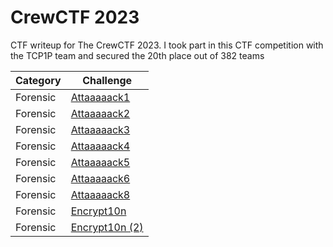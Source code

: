 # CrewCTF 2023
CTF writeup for The CrewCTF 2023. I took part in this CTF competition with the TCP1P team and secured the 20th place out of 382 teams

| Category | Challenge |
| --- | --- |
| Forensic | [Attaaaaack1](/CrewCTF%202023/Attaaaaack1/)
| Forensic | [Attaaaaack2](/CrewCTF%202023/Attaaaaack2/)
| Forensic | [Attaaaaack3](/CrewCTF%202023/Attaaaaack3/)
| Forensic | [Attaaaaack4](/CrewCTF%202023/Attaaaaack4/)
| Forensic | [Attaaaaack5](/CrewCTF%202023/Attaaaaack5/)
| Forensic | [Attaaaaack6](/CrewCTF%202023/Attaaaaack6/)
| Forensic | [Attaaaaack8](/CrewCTF%202023/Attaaaaack8/)
| Forensic | [Encrypt10n](/CrewCTF%202023/Encrypt10n/)
| Forensic | [Encrypt10n (2)](/CrewCTF%202023/Encrypt10n%20(2)/)